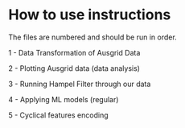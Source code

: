 # How to use instructions

The files are numbered and should be run in order. 

1 - Data Transformation of Ausgrid Data

2 - Plotting Ausgrid data (data analysis)

3 - Running Hampel Filter through our data

4 - Applying ML models (regular)

5 - Cyclical features encoding
